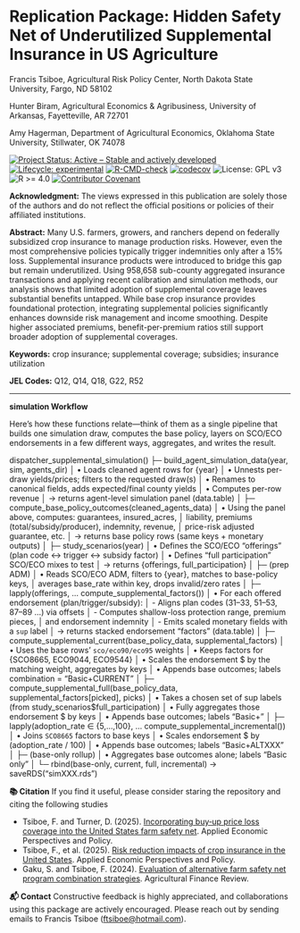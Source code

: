 Replication Package: Hidden Safety Net of Underutilized Supplemental
Insurance in US Agriculture
================
Francis Tsiboe, Agricultural Risk Policy Center, North Dakota State
University, Fargo, ND 58102

Hunter Biram, Agricultural Economics & Agribusiness, University of
Arkansas, Fayetteville, AR 72701

Amy Hagerman, Department of Agricultural Economics, Oklahoma State
University, Stillwater, OK 74078

<!-- README.md is generated from README.Rmd. Please edit that file -->

<!-- badges: start -->

[![Project Status: Active – Stable and actively
developed](https://www.repostatus.org/badges/latest/active.svg)](https://www.repostatus.org/#active)
[![Lifecycle:
experimental](https://img.shields.io/badge/lifecycle-experimental-orange.svg)](https://lifecycle.r-lib.org/articles/stages.html#working%20paper)
[![R-CMD-check](https://github.com/ftsiboe/HiddenSafetynet2025/actions/workflows/R-CMD-check.yaml/badge.svg)](https://github.com/ftsiboe/HiddenSafetynet2025/actions/workflows/R-CMD-check.yaml)
[![codecov](https://codecov.io/gh/ftsiboe/HiddenSafetynet2025/graph/badge.svg?token=VIMHQH2SEO)](https://codecov.io/gh/ftsiboe/HiddenSafetynet2025)
![License: GPL v3](https://img.shields.io/badge/License-GPLv3-blue.svg)
![R \>= 4.0](https://img.shields.io/badge/R-%3E=4.0-blue) [![Contributor
Covenant](https://img.shields.io/badge/Contributor%20Covenant-2.1-4baaaa.svg)](code_of_conduct.md)
<!-- badges: end -->

**Acknowledgment:** The views expressed in this publication are solely
those of the authors and do not reflect the official positions or
policies of their affiliated institutions.

**Abstract:** Many U.S. farmers, growers, and ranchers depend on
federally subsidized crop insurance to manage production risks. However,
even the most comprehensive policies typically trigger indemnities only
after a 15% loss. Supplemental insurance products were introduced to
bridge this gap but remain underutilized. Using 958,658 sub-county
aggregated insurance transactions and applying recent calibration and
simulation methods, our analysis shows that limited adoption of
supplemental coverage leaves substantial benefits untapped. While base
crop insurance provides foundational protection, integrating
supplemental policies significantly enhances downside risk management
and income smoothing. Despite higher associated premiums,
benefit-per-premium ratios still support broader adoption of
supplemental coverages.

**Keywords:** crop insurance; supplemental coverage; subsidies;
insurance utilization

**JEL Codes:** Q12, Q14, Q18, G22, R52

------------------------------------------------------------------------

**simulation Workflow**

Here’s how these functions relate—think of them as a single pipeline
that builds one simulation draw, computes the base policy, layers on
SCO/ECO endorsements in a few different ways, aggregates, and writes the
result.

dispatcher_supplemental_simulation() ├─
build_agent_simulation_data(year, sim, agents_dir) │ • Loads cleaned
agent rows for {year} │ • Unnests per-draw yields/prices; filters to the
requested draw(s) │ • Renames to canonical fields, adds expected/final
county yields │ • Computes per-row revenue │ → returns agent-level
simulation panel (data.table) │ ├─
compute_base_policy_outcomes(cleaned_agents_data) │ • Using the panel
above, computes: guarantees, insured_acres, │ liability, premiums
(total/subsidy/producer), indemnity, revenue, │ price-risk adjusted
guarantee, etc. │ → returns base policy rows (same keys + monetary
outputs) │ ├─ study_scenarios(year) │ • Defines the SCO/ECO “offerings”
(plan code ↔ trigger ↔ subsidy factor) │ • Defines “full participation”
SCO/ECO mixes to test │ → returns {offerings, full_participation} │ ├─
(prep ADM) │ • Reads SCO/ECO ADM, filters to {year}, matches to
base-policy keys, │ averages base_rate within key, drops invalid/zero
rates │ ├─ lapply(offerings, … compute_supplemental_factors()) │ • For
each offered endorsement (plan/trigger/subsidy): │ - Aligns plan codes
(31–33, 51–53, 87–89 …) via offsets │ - Computes shallow-loss protection
range, premium pieces, │ and endorsement indemnity │ - Emits scaled
monetary fields with a `sup` label │ → returns stacked endorsement
“factors” (data.table) │ ├─
compute_supplemental_current(base_policy_data, supplemental_factors) │ •
Uses the base rows’ `sco/eco90/eco95` weights │ • Keeps factors for
{SCO8665, ECO9044, ECO9544} │ • Scales the endorsement \$ by the
matching weight, aggregates by keys │ • Appends base outcomes; labels
combination = “Basic+CURRENT” │ ├─
compute_supplemental_full(base_policy_data,
supplemental_factors\[picked\], picks) │ • Takes a chosen set of sup
labels (from study_scenarios\$full_participation) │ • Fully aggregates
those endorsement \$ by keys │ • Appends base outcomes; labels
“Basic+<joined picks>” │ ├─ lapply(adoption_rate ∈ {5,…,100}, …
compute_supplemental_incremental()) │ • Joins `SCO8665` factors to base
keys │ • Scales endorsement \$ by (adoption_rate / 100) │ • Appends base
outcomes; labels “Basic+ALTXXX” │ ├─ (base-only rollup) │ • Aggregates
base outcomes alone; labels “Basic only” │ └─ rbind(base-only, current,
full, incremental) → saveRDS(“simXXX.rds”)

**📚 Citation** If you find it useful, please consider staring the
repository and citing the following studies

- Tsiboe, F. and Turner, D. (2025). [Incorporating buy‐up price loss
  coverage into the United States farm safety
  net](https://onlinelibrary.wiley.com/doi/full/10.1002/aepp.13536).
  Applied Economic Perspectives and Policy.
- Tsiboe, F., et al. (2025). [Risk reduction impacts of crop insurance
  in the United
  States](https://onlinelibrary.wiley.com/doi/full/10.1002/aepp.13513#:~:text=In%20other%20words%2C%20on%20average,%2Dcrop%2Dyear%20revenue%20variability).
  Applied Economic Perspectives and Policy.
- Gaku, S. and Tsiboe, F. (2024). [Evaluation of alternative farm safety
  net program combination
  strategies](https://www.emerald.com/insight/content/doi/10.1108/afr-11-2023-0150/full/html).
  Agricultural Finance Review.

**📬 Contact** Constructive feedback is highly appreciated, and
collaborations using this package are actively encouraged. Please reach
out by sending emails to Francis Tsiboe (<ftsiboe@hotmail.com>).
